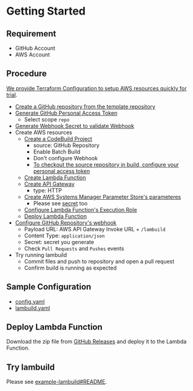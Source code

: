 # Getting Started

## Requirement

* GitHub Account
* AWS Account

## Procedure

[We provide Terraform Configuration to setup AWS resources quickly for trial](/terraform).

* [Create a GitHub repository from the template repository](https://github.com/suzuki-shunsuke/example-lambuild/generate)
* [Generate GitHub Personal Access Token](https://docs.github.com/en/github/authenticating-to-github/creating-a-personal-access-token)
  * Select scope `repo`
* [Generate Webhook Secret to validate Webhook](https://docs.github.com/en/developers/webhooks-and-events/securing-your-webhooks)
* Create AWS resources
  * [Create a CodeBuild Project](https://docs.aws.amazon.com/codebuild/latest/userguide/create-project.html)
    * source: GitHub Repository
    * Enable Batch Build
    * Don't configure Webhook
    * [To checkout the source repository in build, configure your personal access token](https://docs.aws.amazon.com/codebuild/latest/userguide/access-tokens.html)
  * [Create Lambda Function](https://docs.aws.amazon.com/lambda/latest/dg/getting-started-create-function.html)
  * [Create API Gateway](https://docs.aws.amazon.com/apigateway/latest/developerguide/getting-started.html)
    * type: HTTP
  * [Create AWS Systems Manager Parameter Store's parameteres](https://docs.aws.amazon.com/systems-manager/latest/userguide/systems-manager-parameter-store.html)
    * Please see [secret](secret.md) too
  * [Configure Lambda Function's Execution Role](/terraform/lambda.tf)
  * [Deploy Lambda Function](#deploy-lambda-function)
* [Configure GitHub Repository's webhook](https://docs.github.com/en/developers/webhooks-and-events/creating-webhooks)
  * Payload URL: AWS API Gateway Invoke URL + `/lambuild`
  * Content Type: `application/json`
  * Secret: secret you generate
  * Check `Pull Requests` and `Pushes` events
* Try running lambuild
  * Commit files and push to repository and open a pull request
  * Confirm build is running as expected

## Sample Configuration

* [config.yaml](/terraform/config.yaml.template)
* [lambuild.yaml](https://github.com/suzuki-shunsuke/example-lambuild/blob/main/lambuild.yaml)

## Deploy Lambda Function

Download the zip file from [GitHub Releases](https://github.com/suzuki-shunsuke/lambuild/releases) and deploy it to the Lambda Function.

## Try lambuild

Please see [example-lambuild#README](https://github.com/suzuki-shunsuke/example-lambuild/blob/main/README.md).
